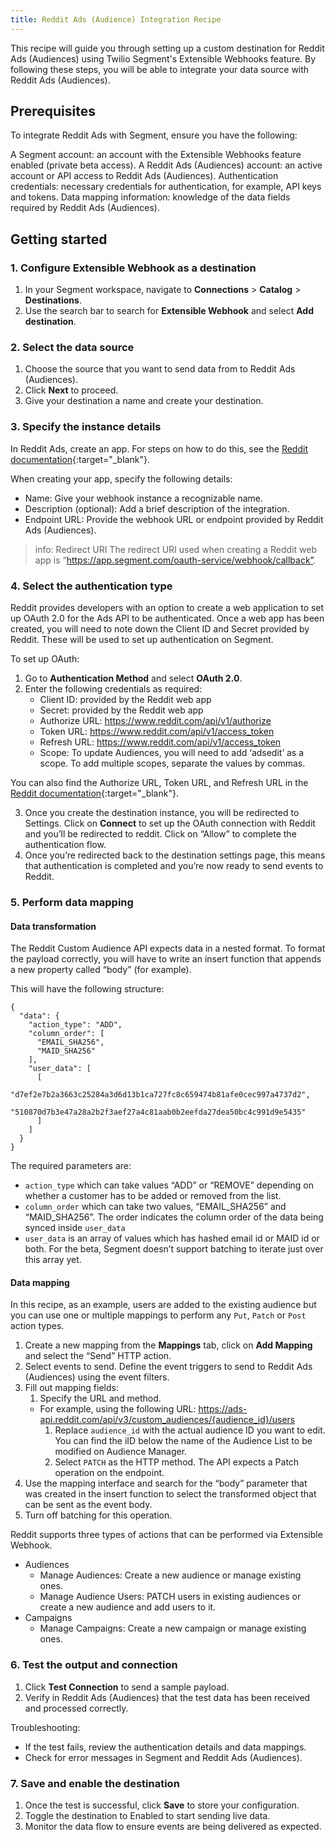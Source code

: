 ```yaml
---
title: Reddit Ads (Audience) Integration Recipe
---
```


This recipe will guide you through setting up a custom destination for Reddit Ads (Audiences) using Twilio Segment's Extensible Webhooks feature. By following these steps, you will be able to integrate your data source with Reddit Ads (Audiences).

## Prerequisites 

To integrate Reddit Ads with Segment, ensure you have the following:

A Segment account: an account with the Extensible Webhooks feature enabled (private beta access).
A Reddit Ads (Audiences) account: an active account or API access to Reddit Ads (Audiences).
Authentication credentials: necessary credentials for authentication, for example, API keys and tokens. 
Data mapping information: knowledge of the data fields required by Reddit Ads (Audiences).

## Getting started 

### 1. Configure Extensible Webhook as a destination 

1. In your Segment workspace, navigate to **Connections** > **Catalog** > **Destinations**.
2. Use the search bar to search for **Extensible Webhook**  and select **Add destination**.

### 2. Select the data source

1. Choose the source that you want to send data from to Reddit Ads (Audiences).
2. Click **Next** to proceed.
3. Give your destination a name and create your destination.

### 3. Specify the instance details

In Reddit Ads, create an app. For steps on how to do this, see the [Reddit documentation](https://ads-api.reddit.com/docs/v3/#create-a-developer-application){:target="_blank"}. 

When creating your app, specify the following details:

- Name: Give your webhook instance a recognizable name.
- Description (optional): Add a brief description of the integration.
- Endpoint URL: Provide the webhook URL or endpoint provided by Reddit Ads (Audiences).

> info: Redirect URI 
The redirect URI used when creating a Reddit web app is “https://app.segment.com/oauth-service/webhook/callback”.

### 4. Select the authentication type

Reddit provides developers with an option to create a web application to set up OAuth 2.0 for the Ads API to be authenticated. Once a web app has been created, you will need to note down the Client ID and Secret provided by Reddit. These will be used to set up authentication on Segment.

To set up OAuth:

1. Go to **Authentication Method** and select **OAuth 2.0**.
2. Enter the following credentials as required:
    - Client ID: provided by the Reddit web app
    - Secret: provided by the Reddit web app
    - Authorize URL: https://www.reddit.com/api/v1/authorize
    - Token URL: https://www.reddit.com/api/v1/access_token 
    - Refresh URL: https://www.reddit.com/api/v1/access_token
    - Scope: To update Audiences, you will need to add ‘adsedit’ as a scope. To add multiple scopes, separate the values by commas. 

You can also find the Authorize URL, Token URL, and Refresh URL in the [Reddit documentation](https://ads-api.reddit.com/docs/v3/operations/Update%20Custom%20Audience%20Users){:target="_blank"}.

3. Once you create the destination instance, you will be redirected to Settings. Click on **Connect** to set up the OAuth connection with Reddit and you’ll be redirected to reddit. Click on “Allow” to complete the authentication flow.
4. Once you’re redirected back to the destination settings page, this means that authentication is completed and you’re now ready to send events to Reddit.

### 5. Perform data mapping

#### Data transformation

The Reddit Custom Audience API expects data in a nested format. To format the payload correctly, you will have to write an insert function that appends a new property called “body” (for example). 

This will have the following structure:

```
{
  "data": {
    "action_type": "ADD",
    "column_order": [
      "EMAIL_SHA256",
      "MAID_SHA256"
    ],
    "user_data": [
      [
        "d7ef2e7b2a3663c25284a3d6d13b1ca727fc8c659474b81afe0cec997a4737d2",
        "510870d7b3e47a28a2b2f3aef27a4c81aab0b2eefda27dea50bc4c991d9e5435"
      ]
    ]
  }
}
```

The required parameters are:

- `action_type` which can take values “ADD” or “REMOVE” depending on whether a customer has to be added or removed from the list. 
- `column_order` which can take two values, “EMAIL_SHA256” and “MAID_SHA256”. The order indicates the column order of the data being synced inside `user_data`
- `user_data` is an array of values which has hashed email id or MAID id or both. For the beta, Segment doesn’t support batching to iterate just over this array yet.

#### Data mapping

In this recipe, as an example, users are added to the existing audience but you can use one or multiple mappings to perform any `Put`, `Patch` or `Post` action types.

1. Create a new mapping from the **Mappings** tab, click on **Add Mapping** and select the “Send” HTTP action.
2. Select events to send. Define the event triggers to send to Reddit Ads (Audiences) using the event filters.
3. Fill out mapping fields:
    1. Specify the URL and method.
    - For example, using the following URL: https://ads-api.reddit.com/api/v3/custom_audiences/{audience_id}/users
      1. Replace `audience_id` with the actual audience ID you want to edit. You can find the iID below the name of the Audience List to be modified on Audience Manager.
      2. Select `PATCH` as the HTTP method. The API expects a Patch operation on the endpoint.
4. Use the mapping interface and search for the “body” parameter that was created in the insert function to select the transformed object that can be sent as the event body.
5. Turn off batching for this operation.

Reddit supports three types of actions that can be performed via Extensible Webhook.

- Audiences
  - Manage Audiences: Create a new audience or manage existing ones.
  - Manage Audience Users: PATCH users in existing audiences or create a new audience and add users to it.
- Campaigns
  - Manage Campaigns: Create a new campaign or manage existing ones.

### 6. Test the output and connection

1. Click **Test Connection** to send a sample payload.
2. Verify in Reddit Ads (Audiences) that the test data has been received and processed correctly.

Troubleshooting:

- If the test fails, review the authentication details and data mappings.
- Check for error messages in Segment and Reddit Ads (Audiences).

### 7. Save and enable the destination

1. Once the test is successful, click **Save** to store your configuration.
2. Toggle the destination to Enabled to start sending live data.
3. Monitor the data flow to ensure events are being delivered as expected.

